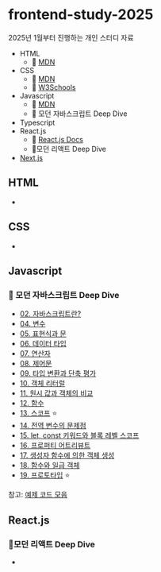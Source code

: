 # frontend-study-2025

2025년 1월부터 진행하는 개인 스터디 자료

- HTML
  - 🔗 [MDN](https://developer.mozilla.org/ko/docs/Web/HTML)
- CSS
  - 🔗 [MDN](https://developer.mozilla.org/ko/docs/Learn_web_development/Core/Styling_basics)
  - 🔗 [W3Schools](https://www.w3schools.com/css/default.asp)
- Javascript
  - 🔗 [MDN](https://developer.mozilla.org/en-US/docs/Web/JavaScript)
  - 📖 모던 자바스크립트 Deep Dive
- Typescript
- React.js
  - 🔗 [React.js Docs](https://ko.legacy.reactjs.org/docs/getting-started.html)
  - 📖모던 리액트 Deep Dive
- [Next.js](https://nextjs.org/docs)

## HTML

-

## CSS

-

## Javascript

### 📖 모던 자바스크립트 Deep Dive

- [02. 자바스크립트란?](./javascript-deep-dive/02_javascript.md)
- [04. 변수](./javascript-deep-dive/04_variable.md)
- [05. 표현식과 문](./javascript-deep-dive/05_expression_and_statement.md)
- [06. 데이터 타입](./javascript-deep-dive/06_data_type.md)
- [07. 연산자](./javascript-deep-dive/07_operator.md)
- [08. 제어문](./javascript-deep-dive/08_control_flow_statement.md)
- [09. 타입 변환과 단축 평가](./javascript-deep-dive/09_type_conversion_and_short_circuit_evaluation.md)
- [10. 객체 리터럴](./javascript-deep-dive/10_object_literal.md)
- [11. 원시 값과 객체의 비교](./javascript-deep-dive/11_comparing_primitive_value_and_object.md)
- [12. 함수](./javascript-deep-dive/12_function.md)
- [13. 스코프](./javascript-deep-dive/13_scope.md) ⭐️
- [14. 전역 변수의 문제점](./javascript-deep-dive/14_problems_of_global_variable.md)
- [15. let, const 키워드와 블록 레벨 스코프](./javascript-deep-dive/15_let_const_and_block_level_scope.md)
- [16. 프로퍼티 어트리뷰트](./javascript-deep-dive/16_property_attribute.md)
- [17. 생성자 함수에 의한 객체 생성](./javascript-deep-dive/17_object_by_constructor.md)
- [18. 함수와 일급 객체](./javascript-deep-dive/18_function_and_first_class_object.md)
- [19. 프로토타입](./javascript-deep-dive/19_prototype.md) ⭐️

참고: [예제 코드 모음](https://github.com/wikibook/mjs)

## React.js

### 📖모던 리액트 Deep Dive

-
